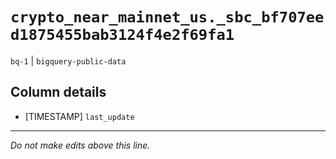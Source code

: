 # `crypto_near_mainnet_us._sbc_bf707eed1875455bab3124f4e2f69fa1`
`bq-1` | `bigquery-public-data`

## Column details
* [TIMESTAMP] `last_update`

-------------------------------------------------------------------------------
*Do not make edits above this line.*
